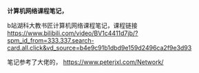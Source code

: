 **计算机网络课程笔记，**

b站湖科大教书匠计算机网络课程笔记，课程链接 <https://www.bilibili.com/video/BV1c4411d7jb/?spm_id_from=333.337.search-card.all.click&vd_source=b4e9c91b1dbd9e159d2496ca2f9e3d93>

笔记参考了大佬的， <https://www.peterjxl.com/Network/>
